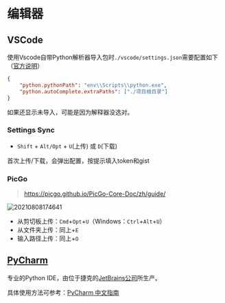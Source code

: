 # 编辑器

## VSCode

使用Vscode自带Python解析器导入包时`./vscode/settings.json`需要配置如下（[官方说明](https://github.com/microsoft/python-language-server/blob/master/TROUBLESHOOTING.md#unresolved-import-warnings)）

```json
{
    "python.pythonPath": "env\\Scripts\\python.exe",
    "python.autoComplete.extraPaths": ["./项目根目录"]
}
```

如果还显示未导入，可能是因为解释器没选对。

### Settings Sync

- `Shift` + `Alt/Opt` + `U`(上传) 或 `D`(下载)

首次上传/下载，会弹出配置，按提示填入token和gist

### PicGo

> <https://picgo.github.io/PicGo-Core-Doc/zh/guide/>

![20210808174641](http://image.zuoright.com/20210808174641.png)

- 从剪切板上传：`Cmd`+`Opt`+`U`（Windows：`Ctrl`+`Alt`+`U`）
- 从文件夹上传：同上+`E`
- 输入路径上传：同上+`O`

## [PyCharm](https://www.jetbrains.com/pycharm/)

专业的Python IDE，由位于捷克的[JetBrains公司](https://www.jetbrains.com/)所生产。

具体使用方法可参考：[PyCharm 中文指南](http://pycharm.iswbm.com/zh_CN/latest/)
